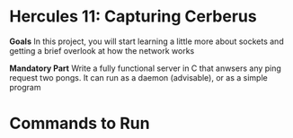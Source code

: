 # Hercules 11: Capturing Cerberus

**Goals**
In this project, you will start learning a little more about sockets and getting a brief overlook at how the network works

**Mandatory Part**
Write a fully functional server in C that anwsers any ping request two pongs.
It can run as  a daemon (advisable), or as a simple program

# Commands to Run
